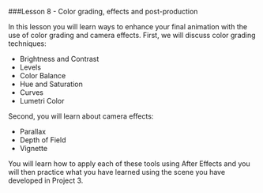 ###Lesson 8 - Color grading, effects and post-production

In this lesson you will learn ways to enhance your final animation with the use of color grading and camera effects. First, we will discuss color grading techniques:

- Brightness and Contrast 
- Levels
- Color Balance
- Hue and Saturation
- Curves
- Lumetri Color

Second, you will learn about camera effects:

- Parallax
- Depth of Field
- Vignette

You will learn how to apply each of these tools using After Effects and you will then practice what you have learned using the scene you have developed in Project 3.
